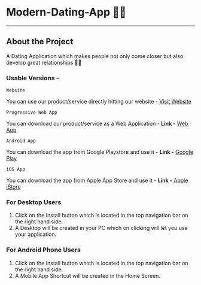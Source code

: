 # Modern-Dating-App 💖💝
***
## About the Project
A Dating Application which makes people not only come closer but also develop great relationships 🥰💖

### Usable Versions -

`Website`

You can use our product/service directly hitting our website - [Visit Website](dating)

`Progressive Web App`

You can download our product/service as a Web Application - **Link -** [Web App](dating)

`Android App`

You can download the app from Google Playstore and use it - **Link -** [Google Play](dating)

`iOS App`

You can download the app from Apple App Store and use it - **Link -** [Apple iStore](dating)


### For Desktop Users

1. Click on the Install button which is located in the top navigation bar on the right hand side.
2. A Desktop will be created in your PC which on clicking will let you use your application.


### For Android Phone Users

1. Click on the Install button which is located in the top navigation bar on the right hand side.
2. A Mobile App Shortcut will be created in the Home Screen.






